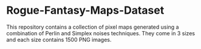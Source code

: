 # Rogue-Fantasy-Maps-Dataset
This repository contains a collection of pixel maps generated using a combination of Perlin and Simplex noises techniques. They come in 3 sizes and each size contains 1500 PNG images.
